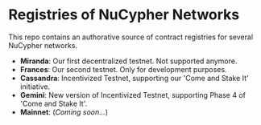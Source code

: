 # Registries of NuCypher Networks

This repo contains an authorative source of contract registries for several NuCypher networks.


* **Miranda**: Our first decentralized testnet. Not supported anymore.
* **Frances**: Our second testnet. Only for development purposes.
* **Cassandra**: Incentivized Testnet, supporting our 'Come and Stake It' initiative.
* **Gemini**: New version of Incentivized Testnet, supporting Phase 4 of 'Come and Stake It'.
* **Mainnet**: (_Coming soon..._)

